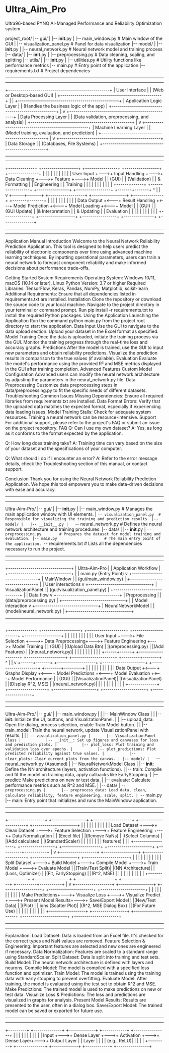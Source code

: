# Ultra_Aim_Pro
Ultra96-based PYNQ AI-Managed Performance and Reliability Optimization system


project_root/
|-- gui/
|   |-- __init__.py
|   |-- main_window.py           # Main window of the GUI
|   |-- visualization_panel.py   # Panel for data visualization
|-- model/
|   |-- __init__.py
|   |-- neural_network.py        # Neural network model and training process
|-- data/
|   |-- __init__.py
|   |-- preprocessing.py         # Data cleaning, scaling, and splitting
|-- utils/
|   |-- __init__.py
|   |-- utilities.py             # Utility functions like performance metrics
|-- main.py                      # Entry point of the application
|-- requirements.txt             # Project dependencies


------------------------------------------------------------
------------------------------------------------------------


+--------------------------------------------------+
|                 User Interface                   |
|         (Web or Desktop-based GUI)              |
+--------------------------------------------------+
                         |
                         |
+--------------------------------------------------+
|              Application Logic Layer             |
|       (Handles the business logic of the app)    |
+--------------------------------------------------+
                         |
                         v
+--------------------------------------------------+
|              Data Processing Layer               |
| (Data validation, preprocessing, and analysis)   |
+--------------------------------------------------+
                         |
                         v
+--------------------------------------------------+
|               Machine Learning Layer             |
|    (Model training, evaluation, and prediction)  |
+--------------------------------------------------+
                         |
                         v
+--------------------------------------------------+
|                  Data Storage                    |
|          (Databases, File Systems)               |
+--------------------------------------------------+


------------------------------------------------------------
------------------------------------------------------------

+-------------+    +------------------+    +----------------+    +-----------------+    +---------------+
|             |    |                  |    |                |    |                 |    |               |
|  User Input +--->+  Input Handling  +--->+ Data Cleaning  +--->+ Feature         +--->+ Model         |
|   (GUI)     |    |    (Validation)  |    |  & Formatting  |    | Engineering     |    | Training      |
|             |    |                  |    |                |    |                 |    |               |
+------+------+    +------------------+    +----------------+    +-----------------+    +-------+-------+
       ^                                                                                          |
       |                                                                                          v
+------+-------+    +------------------+    +-----------------+    +---------------+    +-------+-------+
|              |    |                  |    |                 |    |               |    |               |
|  Data Output +<---+ Result Handling  +<---+ Model Prediction +<---+ Model Loading +<---+ Model         |
|   (GUI)      |    |    (GUI Update)  |    |& Interpretation |    | & Updating    |    | Evaluation    |
|              |    |                  |    |                 |    |               |    |               |
+--------------+    +------------------+    +-----------------+    +---------------+    +---------------+



------------------------------------------------------------
------------------------------------------------------------

Application Manual
Introduction
Welcome to the Neural Network Reliability Prediction Application. This tool is designed to help users predict the reliability of electronic components over time using advanced machine learning techniques. By inputting operational parameters, users can train a neural network to forecast component reliability and make informed decisions about performance trade-offs.

Getting Started
System Requirements
Operating System: Windows 10/11, macOS (10.14 or later), Linux
Python Version: 3.7 or higher
Required Libraries: TensorFlow, Keras, Pandas, NumPy, Matplotlib, scikit-learn
Additional Requirements: Ensure that all dependencies listed in requirements.txt are installed.
Installation
Clone the repository or download the source code to your local machine.
Navigate to the project directory in your terminal or command prompt.
Run pip install -r requirements.txt to install the required Python packages.
Using the Application
Launching the Application
Run the command python main.py from the project root directory to start the application.
Data Input
Use the GUI to navigate to the data upload section.
Upload your dataset in the Excel format as specified.
Model Training
Once the data is uploaded, initiate the training process via the GUI.
Monitor the training progress through the real-time loss and accuracy graphs.
Predictions
After the model is trained, use the GUI to input new parameters and obtain reliability predictions.
Visualize the prediction results in comparison to the true values (if available).
Evaluation
Evaluate the model's performance using the provided R² and MSE metrics displayed in the GUI after training completion.
Advanced Features
Custom Model Configuration
Advanced users can modify the neural network architecture by adjusting the parameters in the neural_network.py file.
Data Preprocessing
Customize data preprocessing steps in data/preprocessing.py to fit the specific needs of different datasets.
Troubleshooting
Common Issues
Missing Dependencies: Ensure all required libraries from requirements.txt are installed.
Data Format Errors: Verify that the uploaded data matches the expected format, especially if experiencing data loading issues.
Model Training Stalls: Check for adequate system resources. Training a neural network can be resource-intensive.
Support
For additional support, please refer to the project's FAQ or submit an issue on the project repository.
FAQ
Q: Can I use my own dataset?
A: Yes, as long as it conforms to the format expected by the application.

Q: How long does training take?
A: Training time can vary based on the size of your dataset and the specifications of your computer.

Q: What should I do if I encounter an error?
A: Refer to the error message details, check the Troubleshooting section of this manual, or contact support.

Conclusion
Thank you for using the Neural Network Reliability Prediction Application. We hope this tool empowers you to make data-driven decisions with ease and accuracy.



------------------------------------------------------------
------------------------------------------------------------


Ultra-Aim-Pro/
|-- gui/
|   |-- __init__.py
|   |-- main_window.py          # Manages the main application window with UI elements.
|   `-- visualization_panel.py  # Responsible for visualizing the training and prediction results.
|-- model/
|   |-- __init__.py
|   `-- neural_network.py       # Defines the neural network architecture and training procedures.
|-- data/
|   |-- __init__.py
|   `-- preprocessing.py        # Prepares the dataset for model training and evaluation.
|-- main.py                     # The main entry point of the application.
`-- requirements.txt            # Lists all the dependencies necessary to run the project.




------------------------------------------------------------
------------------------------------------------------------

+-------------------------------+
|        Ultra-Aim-Pro          |
|   Application Workflow        |
+-------------------------------+
               |
               | main.py (Entry Point)
               v
+-------------------------------+
|        MainWindow             |
|   (gui/main_window.py)        |
+-------------------------------+
               |
               | User interactions
               v
+-------------------------------+
|     VisualizationPanel        |
| (gui/visualization_panel.py)  |
+-------------------------------+
               |
               | Data flow
               v
+-------------------------------+
|       Preprocessing           |
|     (data/preprocessing.py)   |
+-------------------------------+
               |
               | Model interaction
               v
+-------------------------------+
|      NeuralNetworkModel       |
|    (model/neural_network.py)  |
+-------------------------------+





------------------------------------------------------------
------------------------------------------------------------

+-------------+    +-------------------+    +-------------------+    +---------------------+    +------------------+
|             |    |                   |    |                   |    |                     |    |                  |
|  User Input +--->+  File Selection   +--->+ Data Preprocessing+--->+ Feature Engineering +--->+ Model Training   |
|   (GUI)     |    |(Upload Data Btn)  |    |(preprocessing.py) |    |(Add Features)       |    |(neural_network.py)|
|             |    |                   |    |                   |    |                     |    |                  |
+------+------+    +-------------------+    +-------------------+    +---------------------+    +---------+--------+
       ^                                                                                                  |
       |                                                                                                  v
+------+-------+    +-------------------+    +---------------------+    +---------------------+    +--------+---------+
|              |    |                   |    |                     |    |                     |    |                  |
|  Data Output +<---+  Graphs Display   +<---+  Model Predictions  +<---+  Model Evaluation   +<---+ Model Performance |
|   (GUI)      |    |(VisualizationPanel)|  |(VisualizationPanel) |    |(Display R^2, MSE)    |    |(neural_network.py)|
|              |    |                   |    |                     |    |                     |    |                  |
+--------------+    +-------------------+    +---------------------+    +---------------------+    +------------------+




------------------------------------------------------------
------------------------------------------------------------

Ultra-Aim-Pro/
|-- gui/
|   |-- main_window.py
|   |   |-- MainWindow Class
|   |       |-- __init__: Initialize the UI, buttons, and VisualizationPanel.
|   |       |-- upload_data: Open file dialog, process selection, enable Train Model button.
|   |       |-- train_model: Train the neural network, update VisualizationPanel with results.
|   |
|   `-- visualization_panel.py
|       |-- VisualizationPanel Class
|           |-- __init__: Set up figures and canvases for loss and prediction plots.
|           |-- plot_loss: Plot training and validation loss over epochs.
|           |-- plot_predictions: Plot predicted reliability against true values.
|           |-- clear_plots: Clear current plots from the canvas.
|
|-- model/
|   `-- neural_network.py (Assumed)
|       |-- NeuralNetworkModel Class
|           |-- __init__: Define the NN architecture (layers, activation functions).
|           |-- train: Compile and fit the model on training data, apply callbacks like EarlyStopping.
|           |-- predict: Make predictions on new or test data.
|           |-- evaluate: Calculate performance metrics such as R^2 and MSE.
|
|-- data/
|   `-- preprocessing.py
|       |-- preprocess_data: Load data, clean, calculate reliability, feature engineering, scale, split.
|
`-- main.py
    |-- main: Entry point that initializes and runs the MainWindow application.




------------------------------------------------------------
------------------------------------------------------------

+------------------+    +-----------------+    +-------------------+    +----------------------+    +----------------------+
|                  |    |                 |    |                   |    |                      |    |                      |
|   Load Dataset   +--->+ Clean Dataset   +--->+ Feature Selection +--->+ Feature Engineering  +--->+ Data Normalization   |
| (Excel file)     |    |(Remove NaNs)    |    |(Select Columns)   |    |(Add calculated       |    |(StandardScaler)      |
|                  |    |                 |    |                   |    | features)             |    |                      |
+------------------+    +-----------------+    +-------------------+    +----------------------+    +----------+-----------+
                                                                                                                  |
                                                                                                                  v
+------------------+    +-----------------+    +-------------------+    +----------------------+    +----------------------+
|                  |    |                 |    |                   |    |                      |    |                      |
|  Split Dataset   +--->+  Build Model    +--->+ Compile Model     +--->+ Train Model          +--->+ Evaluate Model       |
|(Train/Test Split)|    |(NN Architecture)|    |(Loss, Optimizer)  |    |(Fit, EarlyStopping)  |    |(R^2, MSE)            |
|                  |    |                 |    |                   |    |                      |    |                      |
+------------------+    +-----------------+    +-------------------+    +----------------------+    +----------+-----------+
                                                                                                                  |
                                                                                                                  v
+------------------+    +-----------------+    +-------------------+    +----------------------+    +----------------------+
|                  |    |                 |    |                   |    |                      |    |                      |
|  Make Predictions+--->+ Visualize Loss  +--->+ Visualize Predict +--->+ Present Model Results+--->+ Save/Export Model    |
|(New/Test Data)   |    |(Plot)           |    | ions (Scatter Plot)|    |(R^2, MSE Dialog Box) |    |(For Future Use)      |
|                  |    |                 |    |                   |    |                      |    |                      |
+------------------+    +-----------------+    +-------------------+    +----------------------+    +----------------------+





------------------------------------------------------------
------------------------------------------------------------
Explanation:
Load Dataset: Data is loaded from an Excel file. It's checked for the correct types and NaN values are removed.
Feature Selection & Engineering: Important features are selected and new ones are engineered if necessary.
Data Normalization: Features are scaled to a standard range using StandardScaler.
Split Dataset: Data is split into training and test sets.
Build Model: The neural network architecture is defined with layers and neurons.
Compile Model: The model is compiled with a specified loss function and optimizer.
Train Model: The model is trained using the training data with early stopping to prevent overfitting.
Evaluate Model: After training, the model is evaluated using the test set to obtain R^2 and MSE.
Make Predictions: The trained model is used to make predictions on new or test data.
Visualize Loss & Predictions: The loss and predictions are visualized in graphs for analysis.
Present Model Results: Results are presented to the user, often in a dialog box.
Save/Export Model: The trained model can be saved or exported for future use.





------------------------------------------------------------
------------------------------------------------------------





+---------+    +--------------+    +-------------+    +------------+    +----------------+
|         |    |              |    |             |    |            |    |                |
|  Input  +--->+  Dense Layer +--->+ Activation  +--->+ Dense Layer+--->+ Output Layer   |
| Layer   |    |              |    | (e.g., ReLU)|    |            |    |                |
+---------+    +--------------+    +-------------+    +------------+    +----------------+


